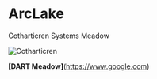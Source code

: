 # ArcLake
Cotharticren Systems Meadow

![Cotharticren](https://github.com/radicaldeepscale/ArcLake/blob/main/ArcLakeAir.png?raw=true "Cotharticren Arc Lake")

**[DART Meadow]**(https://www.google.com)
